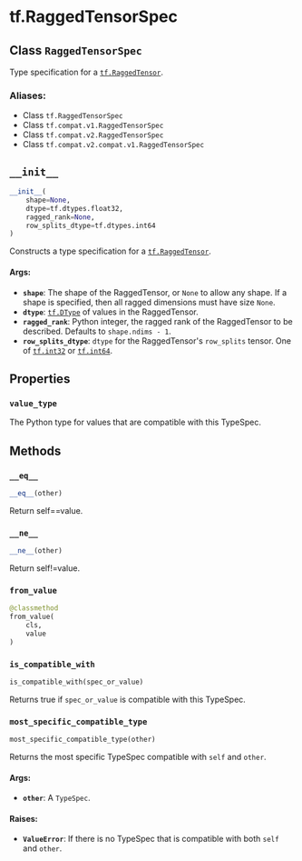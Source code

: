 <div itemscope itemtype="http://developers.google.com/ReferenceObject">
<meta itemprop="name" content="tf.RaggedTensorSpec" />
<meta itemprop="path" content="Stable" />
<meta itemprop="property" content="value_type"/>
<meta itemprop="property" content="__eq__"/>
<meta itemprop="property" content="__init__"/>
<meta itemprop="property" content="__ne__"/>
<meta itemprop="property" content="from_value"/>
<meta itemprop="property" content="is_compatible_with"/>
<meta itemprop="property" content="most_specific_compatible_type"/>
</div>

# tf.RaggedTensorSpec

## Class `RaggedTensorSpec`

Type specification for a <a href="../tf/RaggedTensor.md"><code>tf.RaggedTensor</code></a>.



### Aliases:

* Class `tf.RaggedTensorSpec`
* Class `tf.compat.v1.RaggedTensorSpec`
* Class `tf.compat.v2.RaggedTensorSpec`
* Class `tf.compat.v2.compat.v1.RaggedTensorSpec`

<!-- Placeholder for "Used in" -->


<h2 id="__init__"><code>__init__</code></h2>

``` python
__init__(
    shape=None,
    dtype=tf.dtypes.float32,
    ragged_rank=None,
    row_splits_dtype=tf.dtypes.int64
)
```

Constructs a type specification for a <a href="../tf/RaggedTensor.md"><code>tf.RaggedTensor</code></a>.


#### Args:


* <b>`shape`</b>: The shape of the RaggedTensor, or `None` to allow any shape.  If
  a shape is specified, then all ragged dimensions must have size `None`.
* <b>`dtype`</b>: <a href="../tf/dtypes/DType.md"><code>tf.DType</code></a> of values in the RaggedTensor.
* <b>`ragged_rank`</b>: Python integer, the ragged rank of the RaggedTensor
  to be described.  Defaults to `shape.ndims - 1`.
* <b>`row_splits_dtype`</b>: `dtype` for the RaggedTensor's `row_splits` tensor.
  One of <a href="../tf.md#int32"><code>tf.int32</code></a> or <a href="../tf.md#int64"><code>tf.int64</code></a>.



## Properties

<h3 id="value_type"><code>value_type</code></h3>

The Python type for values that are compatible with this TypeSpec.




## Methods

<h3 id="__eq__"><code>__eq__</code></h3>

``` python
__eq__(other)
```

Return self==value.


<h3 id="__ne__"><code>__ne__</code></h3>

``` python
__ne__(other)
```

Return self!=value.


<h3 id="from_value"><code>from_value</code></h3>

``` python
@classmethod
from_value(
    cls,
    value
)
```




<h3 id="is_compatible_with"><code>is_compatible_with</code></h3>

``` python
is_compatible_with(spec_or_value)
```

Returns true if `spec_or_value` is compatible with this TypeSpec.


<h3 id="most_specific_compatible_type"><code>most_specific_compatible_type</code></h3>

``` python
most_specific_compatible_type(other)
```

Returns the most specific TypeSpec compatible with `self` and `other`.


#### Args:


* <b>`other`</b>: A `TypeSpec`.


#### Raises:


* <b>`ValueError`</b>: If there is no TypeSpec that is compatible with both `self`
  and `other`.



